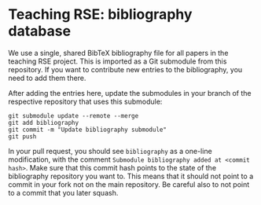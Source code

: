 # Teaching RSE: bibliography database

We use a single, shared BibTeX bibliography file for all papers in the teaching RSE project. This is imported as a Git submodule from this repository. If you want to contribute new entries to the bibliography, you need to add them there.

After adding the entries here, update the submodules in your branch of the respective repository that uses this submodule:

```shell
git submodule update --remote --merge
git add bibliography
git commit -m "Update bibliography submodule"
git push
```

In your pull request, you should see `bibliography` as a one-line modification, with the comment `Submodule bibliography added at <commit hash>`. Make sure that this commit hash points to the state of the bibliography repository you want to. This means that it should not point to a commit in your fork not on the main repository. Be careful also to not point to a commit that you later squash.
